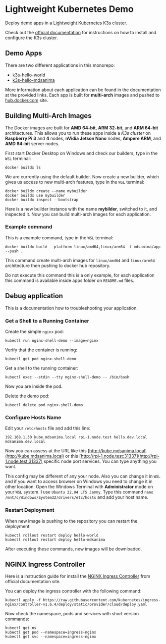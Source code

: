 # Lightweight Kubernetes Demo

Deploy demo apps in a [Lightweight Kubernetes K3s](https://k3s.io/) cluster.

Check out the [official documentation](https://docs.k3s.io/) for instructions on how to install and configure the K3s cluster.

## Demo Apps

There are two different applications in this monorepo:

- [k3s-hello-world](/apps/k3s-hello-world/README.md)
- [k3s-hello-mdsanima](apps/k3s-hello-mdsanima/README.md)

More information about each application can be found in the documentation at the provided links. Each app is built for **multi-arch** images and pushed to [hub.docker.com](https://hub.docker.com/u/mdsanima/) site.

## Building Multi-Arch Images

The Docker images are built for **AMD 64-bit**, **ARM 32-bit**, and **ARM 64-bit** architectures. This allows you to run these apps inside a _K3s cluster_ on **Raspberry Pi 3** and **4** nodes, **nVidia Jetson Nano** nodes, **Ampere ARM**, and **AMD 64-bit** server nodes.

First start Docker Desktop on Windows and check our builders, type in the `WSL` terminal:

```shell
docker buildx ls
```

We are currently using the default builder. Now create a new builder, which gives us access to new multi-arch features, type in the `WSL` terminal:

```shell
docker buildx create --name mybuilder
docker buildx use mybuilder
docker buildx inspect --bootstrap
```

Here is a new builder instance with the name **mybilder**, switched to it, and inspected it. Now you can build multi-arch images for each application.

### Example command

This is a example command, type in the `WSL` terminal:

```shell
docker buildx build --platform linux/amd64,linux/arm64 -t mdsanima/app --push .
```

This command create multi-arch images for `linux/amd64` and `linux/arm64` architecture then pushing to docker hub repository.

Do not execute this command this is a only example, for each application this command is available inside apps folder on `README.md` files.

## Debug application

This is a documentation how to troubleshooting your application.

### Get a Shell to a Running Container

Create the simple `nginx` pod:

```shell
kubectl run nginx-shell-demo --image=nginx
```

Verify that the container is running:

```shell
kubectl get pod nginx-shell-demo
```

Get a shell to the running container:

```shell
kubectl exec --stdin --tty nginx-shell-demo -- /bin/bash
```

Now you are inside the pod.

Delete the demo pod:

```shell
kubectl delete pod nginx-shell-demo
```

### Configure Hosts Name

Edit your `/etc/hosts` file and add this line:

```shell
192.168.1.30 kube.mdsanima.local rpi-1.node.test hello.dev.local mdsanima.dev.local
```

Now you can assess at the URL like this [http://kube.mdsanima.local](http://kube.mdsanima.local) or this [http://rpi-1.node.test:31337](http://rpi-1.node.test:31337) specific node port services. You can type anything you want.

This config may be different of any your node. Also you can change it in `WSL` and if you want to access browser on Windows you need to change it in other location. Open the Windows Terminal with **Administrator** mode on your `WSL` system. I use `Ubuntu 22.04 LTS Jammy`. Type this command `nano /mnt/c/Windows/System32/drivers/etc/hosts` and add your host name.

### Restart Deployment

When new image is pushing to the repository you can restart the deployment:

```shell
kubectl rollout restart deploy hello-world
kubectl rollout restart deploy hello-mdsanima
```

After executing these commands, new images will be downloaded.

## NGINX Ingress Controller

Here is a instruction guide for install the [NGINX Ingress Controller](https://kubernetes.github.io/ingress-nginx/deploy/) from official documentation site.

You can deploy the ingress controller with the following command:

```shell
kubectl apply -f https://raw.githubusercontent.com/kubernetes/ingress-nginx/controller-v1.6.4/deploy/static/provider/cloud/deploy.yaml
```

Now check the namespace, pods and services with short version commands:

```shell
kubectl get ns
kubectl get pod --namespace=ingress-nginx
kubectl get svc --namespace=ingress-nginx
```
